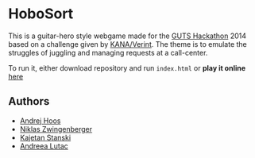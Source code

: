 HoboSort
========

This is a guitar-hero style webgame made for the [GUTS Hackathon](https://gutechsoc.com/hackathon) 2014 based on a challenge given by [KANA/Verint](http://www.verint.com/). The theme is to emulate the struggles of juggling and managing requests at a call-center.

To run it, either download repository and run `index.html` or **play it online** [here](http://adikus.github.io/HoboSort/)

## Authors

* [Andrej Hoos](https://github.com/adikus)
* [Niklas Zwingenberger](https://github.com/NiklasZ)
* [Kajetan Stanski](https://github.com/kstanski)
* [Andreea Lutac](https://github.com/Andreea-L)

